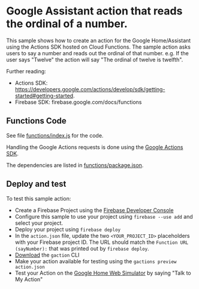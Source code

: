 # Google Assistant action that reads the ordinal of a number.

This sample shows how to create an action for the Google Home/Assistant using the Actions SDK hosted on Cloud Functions. The sample action asks users to say a number and reads out the ordinal of that number.
e.g. If the user says "Twelve" the action will say "The ordinal of twelve is twelfth".

Further reading:
 - Actions SDK: https://developers.google.com/actions/develop/sdk/getting-started#getting-started.
 - Firebase SDK: firebase.google.com/docs/functions

## Functions Code

See file [functions/index.js](functions/index.js) for the code.

Handling the Google Actions requests is done using the [Google Actions SDK](https://www.npmjs.com/package/actions-on-google).

The dependencies are listed in [functions/package.json](functions/package.json).


## Deploy and test

To test this sample action:

 - Create a Firebase Project using the [Firebase Developer Console](https://console.firebase.google.com)
 - Configure this sample to use your project using `firebase --use add` and select your project.
 - Deploy your project using `firebase deploy`
 - In the `action.json` file, update the two `<YOUR_PROJECT_ID>` placeholders with your Firebase project ID. The URL should match the `Function URL (sayNumber):` that was printed out by `firebase deploy`.
 - [Download](https://developers.google.com/actions/tools/gactions-cli) the `gaction` CLI
 - Make your action available for testing using the `gactions preview action.json`
 - Test your Action on the [Google Home Web Simulator](https://g.co/actionswebsim) by saying "Talk to My Action"
